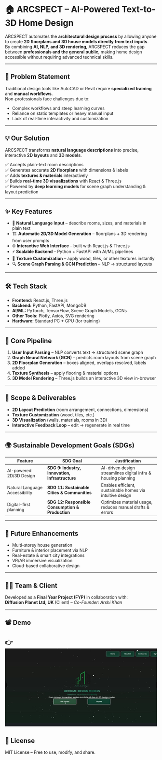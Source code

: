 # 🏠 ARCSPECT – AI-Powered Text-to-3D Home Design

ARCSPECT automates the **architectural design process** by allowing anyone to create **2D floorplans and 3D house models directly from text inputs**.  
By combining **AI, NLP, and 3D rendering**, ARCSPECT reduces the gap between **professionals and the general public**, making home design accessible without requiring advanced technical skills.

---

## 🚀 Problem Statement
Traditional design tools like AutoCAD or Revit require **specialized training** and **manual workflows**.  
Non-professionals face challenges due to:
- Complex workflows and steep learning curves  
- Reliance on static templates or heavy manual input  
- Lack of real-time interactivity and customization  

---

## 💡 Our Solution
ARCSPECT transforms **natural language descriptions** into precise, interactive **2D layouts** and **3D models**.

✅ Accepts plain-text room descriptions  
✅ Generates accurate **2D floorplans** with dimensions & labels  
✅ Adds **textures & materials** interactively  
✅ Builds **real-time 3D visualizations** with React & Three.js  
✅ Powered by **deep learning models** for scene graph understanding & layout prediction  

---

## ✨ Key Features
- 📝 **Natural Language Input** – describe rooms, sizes, and materials in plain text  
- 🏗 **Automatic 2D/3D Model Generation** – floorplans + 3D rendering from user prompts  
- 🌐 **Interactive Web Interface** – built with React.js & Three.js  
- ⚡ **Scalable Backend** – Python + FastAPI with AI/ML pipelines  
- 🎨 **Texture Customization** – apply wood, tiles, or other textures instantly  
- 🔍 **Scene Graph Parsing & GCN Prediction** – NLP → structured layouts  

---

## 🛠️ Tech Stack
- **Frontend:** React.js, Three.js  
- **Backend:** Python, FastAPI, MongoDB  
- **AI/ML:** PyTorch, TensorFlow, Scene Graph Models, GCNs  
- **Other Tools:** Plotly, Axios, SVG rendering  
- **Hardware:** Standard PC + GPU (for training)  

---

## 🔄 Core Pipeline
1. **User Input Parsing** – NLP converts text → structured scene graph  
2. **Graph Neural Network (GCN)** – predicts room layouts from scene graph  
3. **2D Floorplan Generation** – boxes aligned, overlaps resolved, labels added  
4. **Texture Synthesis** – apply flooring & material options  
5. **3D Model Rendering** – Three.js builds an interactive 3D view in-browser  

---

## 🎯 Scope & Deliverables
- **2D Layout Prediction** (room arrangement, connections, dimensions)  
- **Texture Customization** (wood, tiles, etc.)  
- **3D Visualization** (walls, materials, rooms in 3D)  
- **Interactive Feedback Loop** – edit → regenerate in real time  

---

## 🌍 Sustainable Development Goals (SDGs)
| Feature | SDG Goal | Justification |
|---------|----------|---------------|
| AI-powered 2D/3D Design | **SDG 9: Industry, Innovation, Infrastructure** | AI-driven design streamlines digital infra & housing planning |
| Natural Language Accessibility | **SDG 11: Sustainable Cities & Communities** | Enables efficient, sustainable homes via intuitive design |
| Digital-first planning | **SDG 12: Responsible Consumption & Production** | Optimizes material usage, reduces manual drafts & errors |

---

## 📌 Future Enhancements
- Multi-storey house generation  
- Furniture & interior placement via NLP  
- Real-estate & smart city integrations  
- VR/AR immersive visualization  
- Cloud-based collaborative design  

---

## 👩‍💻 Team & Client
Developed as a **Final Year Project (FYP)** in collaboration with:  
**Diffusion Planet Ltd, UK** (Client) – *Co-Founder: Arshi Khan*  

---

## 📽 Demo
👉 [![Watch the video](https://github.com/mahgularain43/ARCSPECT/blob/main/ss.png)](https://github.com/mahgularain43/ARCSPECT/blob/main/demo.mp4)
---

## 📜 License
MIT License – Free to use, modify, and share.

